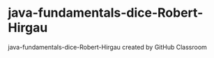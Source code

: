 # java-fundamentals-dice-Robert-Hirgau
java-fundamentals-dice-Robert-Hirgau created by GitHub Classroom
